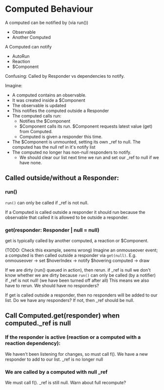 # Computed Behaviour

A computed can be notified by (via run())
 - Observable
 - Another Computed

A Computed can notify
 - AutoRun
 - Reaction
 - $Component

Confusing: Called by Responder vs dependencies to notify.

Imagine: 
 - A computed contains an observable.
 - It was created inside a $Component
 - The observable is updated
 - This notifies the computed outside a Responder
 - The computed calls run:
    - Notifies the $Component
    - $Component calls its run. $Component requests latest value (get) from Computed.
    - Computed is given a responder this time.
 - The $Component is unmounted, setting its own _ref to null. The computed has the null ref in it's notify list
 - The computed no longer has non-null responders to notify.
    - We should clear our list next time we run and set our _ref to null if we have none.

## Called outside/without a Responder:

### run()
`run()` can only be called if _ref is not null.

If a Computed is called outside a responder it should run because the observable
that called it is allowed to be outside a responder.

### get(responder: Responder | null = null)
get is typically called by another computed, a reaction or $Component.

(TODO: Check this example, seems wrong)
Imagine an onmouseover event; a computed is then called outside a responder via `get(null)`.
E.g. onmouseover -> set $hoverIndex -> notify $hovering computed -> draw

If we are dirty (run() queued in action), then rerun.
if _ref is null we don't know whether we are dirty because `run()` can only be called 
(by a notifier) if _ref is not null! (we have been turned off after all)
This means we also have to rerun. We should have no responders?

If get is called outside a responder, then no responders will be added to our list. 
Do we have any responders? If not, then _ref should be null.

## Call Computed.get(responder) when computed._ref is null

### If the responder is active (reaction or a computed with a reaction dependency):
We haven't been listening for changes, so must call f(). We have a new responder
to add to our list.
_ref is no longer null

### We are called by a computed with null _ref
We must call f(). _ref is still null. Warn about full recompute?
